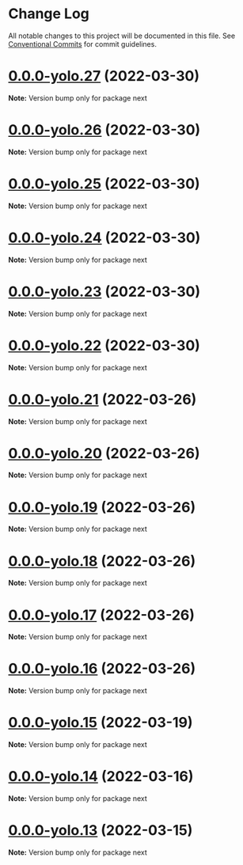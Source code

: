 # Change Log

All notable changes to this project will be documented in this file.
See [Conventional Commits](https://conventionalcommits.org) for commit guidelines.

# [0.0.0-yolo.27](https://github.com/pyramation/cosmology/compare/next@0.0.0-yolo.26...next@0.0.0-yolo.27) (2022-03-30)

**Note:** Version bump only for package next





# [0.0.0-yolo.26](https://github.com/pyramation/cosmology/compare/next@0.0.0-yolo.25...next@0.0.0-yolo.26) (2022-03-30)

**Note:** Version bump only for package next





# [0.0.0-yolo.25](https://github.com/pyramation/cosmology/compare/next@0.0.0-yolo.24...next@0.0.0-yolo.25) (2022-03-30)

**Note:** Version bump only for package next





# [0.0.0-yolo.24](https://github.com/pyramation/cosmology/compare/next@0.0.0-yolo.23...next@0.0.0-yolo.24) (2022-03-30)

**Note:** Version bump only for package next





# [0.0.0-yolo.23](https://github.com/pyramation/cosmology/compare/next@0.0.0-yolo.22...next@0.0.0-yolo.23) (2022-03-30)

**Note:** Version bump only for package next





# [0.0.0-yolo.22](https://github.com/pyramation/cosmology/compare/next@0.0.0-yolo.21...next@0.0.0-yolo.22) (2022-03-30)

**Note:** Version bump only for package next





# [0.0.0-yolo.21](https://github.com/pyramation/cosmology/compare/next@0.0.0-yolo.20...next@0.0.0-yolo.21) (2022-03-26)

**Note:** Version bump only for package next





# [0.0.0-yolo.20](https://github.com/pyramation/cosmology/compare/next@0.0.0-yolo.19...next@0.0.0-yolo.20) (2022-03-26)

**Note:** Version bump only for package next





# [0.0.0-yolo.19](https://github.com/pyramation/cosmology/compare/next@0.0.0-yolo.18...next@0.0.0-yolo.19) (2022-03-26)

**Note:** Version bump only for package next





# [0.0.0-yolo.18](https://github.com/pyramation/cosmology/compare/next@0.0.0-yolo.17...next@0.0.0-yolo.18) (2022-03-26)

**Note:** Version bump only for package next





# [0.0.0-yolo.17](https://github.com/pyramation/cosmology/compare/next@0.0.0-yolo.16...next@0.0.0-yolo.17) (2022-03-26)

**Note:** Version bump only for package next





# [0.0.0-yolo.16](https://github.com/pyramation/cosmology/compare/next@0.0.0-yolo.15...next@0.0.0-yolo.16) (2022-03-26)

**Note:** Version bump only for package next





# [0.0.0-yolo.15](https://github.com/pyramation/cosmology/compare/next@0.0.0-yolo.14...next@0.0.0-yolo.15) (2022-03-19)

**Note:** Version bump only for package next





# [0.0.0-yolo.14](https://github.com/pyramation/cosmology/compare/next@0.0.0-yolo.13...next@0.0.0-yolo.14) (2022-03-16)

**Note:** Version bump only for package next





# [0.0.0-yolo.13](https://github.com/pyramation/cosmology/compare/next@0.0.0-yolo.12...next@0.0.0-yolo.13) (2022-03-15)

**Note:** Version bump only for package next
